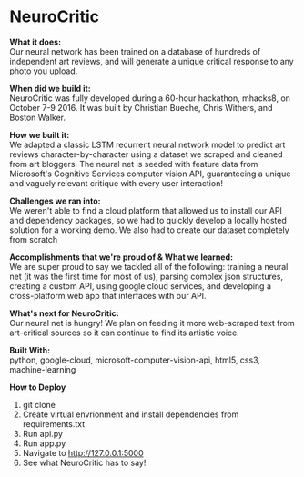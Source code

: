 # NeuroCritic

<b>What it does:</b>
<br/>
Our neural network has been trained on a database of hundreds of independent art reviews, and will generate a unique critical response to any photo you upload.

<b>When did we build it:</b>
<br/>
NeuroCritic was fully developed during a 60-hour hackathon, mhacks8, on October 7-9 2016. It was built by Christian Bueche, Chris Withers, and Boston Walker.

<b>How we built it:</b>
<br/>
We adapted a classic LSTM recurrent neural network model to predict art reviews character-by-character using a dataset we scraped and cleaned from art bloggers. The neural net is seeded with feature data from Microsoft's Cognitive Services computer vision API, guaranteeing a unique and vaguely relevant critique with every user interaction!

<b>Challenges we ran into:</b>
<br/>
We weren't able to find a cloud platform that allowed us to install our API and dependency packages, so we had to quickly develop a locally hosted solution for a working demo. We also had to create our dataset completely from scratch

<b>Accomplishments that we're proud of & What we learned:</b>
<br/>
We are super proud to say we tackled all of the following: training a neural net (it was the first time for most of us), parsing complex json structures, creating a custom API, using google cloud services, and developing a cross-platform web app that interfaces with our API.

<b>What's next for NeuroCritic:</b>
<br/>
Our neural net is hungry! We plan on feeding it more web-scraped text from art-critical sources so it can continue to find its artistic voice.

<b>Built With:</b>
<br/>
python, 
google-cloud,
microsoft-computer-vision-api,
html5,
css3,
machine-learning

<b>How to Deploy</b>
<br/>
1. git clone <br/>
2. Create virtual envrionment and install dependencies from requirements.txt <br/>
3. Run api.py <br/>
4. Run app.py <br/>
5. Navigate to http://127.0.0.1:5000 <br/>
6. See what NeuroCritic has to say! <br/>
